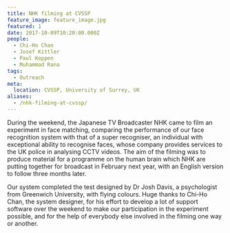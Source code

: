 ```yaml
---
title: NHK filming at CVSSP
feature_image: feature_image.jpg
featured: 1
date: 2017-10-09T10:20:00.000Z
people:
  - Chi-Ho Chan
  - Josef Kittler
  - Paul Koppen
  - Muhammad Rana
tags:
  - Outreach
meta:
  location: CVSSP, University of Surrey, UK
aliases:
  - /nhk-filming-at-cvssp/
---
```


During the weekend, the Japanese TV Broadcaster NHK came to film an experiment
in face matching, comparing the performance of our face recognition system with
that of a super recogniser, an individual with exceptional ability to recognise
faces, whose company provides services to the UK police in analysing CCTV
videos. The aim of the filming was to produce material for a programme on the
human brain which NHK are putting together for broadcast in February next year,
with an English version to follow three months later.

Our system completed the test designed by Dr Josh Davis, a psychologist from
Greenwich University, with flying colours. Huge thanks to Chi-Ho Chan, the
system designer, for his effort to develop a lot of support software over the
weekend to make our participation in the experiment possible, and for the help
of everybody else involved in the filming one way or another.
